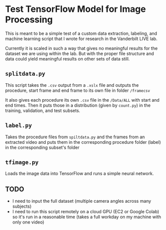 # Test TensorFlow Model for Image Processing
This is meant to be a simple test of a custom data extraction, labeling, and machine learning script that I wrote for research in the Vanderbilt LIVE lab.

Currently it is scaled in such a way that gives no meaningful results for the dataset we are using within the lab. But with the proper file structure and data could yield meaningful results on other sets of data still.

## `splitdata.py`
This script takes the `.csv` output from a `.xslx` file and outputs the procedure, start frame and end frame to its own file in folder `/framecsv`

It also gives each procedure its own `.csv` file in the `/Data/ALL` with start and end times. Then it puts those in a distribution (given by `count.py`) in the training, validation, and test subsets.

## `label.py`
Takes the procedure files from `spiltdata.py` and the frames from an extracted video and puts them in the corresponding procedure folder (label) in the corresponding subset's folder

## `tfimage.py`
Loads the image data into TensorFlow and runs a simple neural network.

## TODO
* I need to input the full dataset (multiple camera angles across many subjects)
* I need to run this script remotely on a cloud GPU (EC2 or Google Colab) so it's run in a reasonable time (takes a full workday on my machine with only one video)